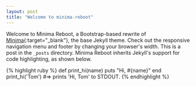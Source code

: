 ```yaml
---
layout: post
title: "Welcome to minima-reboot"
---
```


Welcome to Minima Reboot, a Bootstrap-based rewrite of [Minima](https://github.com/jekyll/minima){:target="_blank"}, the base Jekyll theme. Check out the responsive navigation menu and footer by changing your browser's width. This is a post in the `_posts` directory. Minima Reboot inherits Jekyll's support for code highlighting, as shown below.

{% highlight ruby %}
def print_hi(name)
  puts "Hi, #{name}"
end
print_hi('Tom')
#=> prints 'Hi, Tom' to STDOUT.
{% endhighlight %}